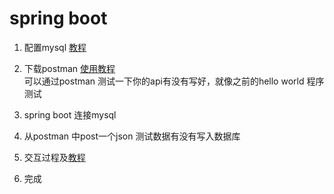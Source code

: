 # spring boot  

1.  配置mysql [教程](https://www.cnblogs.com/lmh2072005/p/5656392.html) 

2. 下载postman [使用教程](https://blog.csdn.net/fxbin123/article/details/80428216) <br>可以通过postman 测试一下你的api有没有写好，就像之前的hello world 程序测试

3. spring boot 连接mysql

4. 从postman 中post一个json 测试数据有没有写入数据库

5. 交互过程及[教程](https://www.cnblogs.com/stillcoolme/p/7678883.html)

6. 完成
